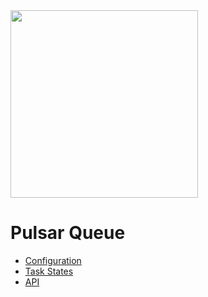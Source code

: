 <img src="https://quantmind-public.s3.amazonaws.com/pulsar/pulsar_colored_logo_only.svg" width=300>
   
# Pulsar Queue

* [Configuration](./config.html)
* [Task States](./states.html)
* [API](./api.html)

